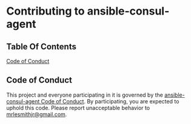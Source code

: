 # Contributing to ansible-consul-agent

## Table Of Contents

[Code of Conduct](#code-of-conduct)

## Code of Conduct

This project and everyone participating in it is governed by the [ansible-consul-agent Code of Conduct](CODE_OF_CONDUCT.md). By participating, you are expected to uphold this code. Please report unacceptable behavior to [mrlesmithjr@gmail.com](mailto:mrlesmithjr@gmail.com).
